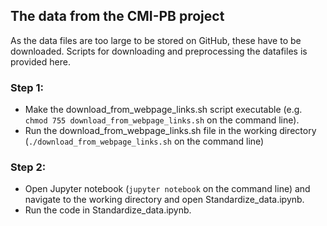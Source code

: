 ## The data from the CMI-PB project

As the data files are too large to be stored on GitHub, these have to be downloaded. Scripts for downloading and preprocessing the datafiles is provided here. 

### Step 1: 

- Make the download_from_webpage_links.sh script executable (e.g. `chmod 755 download_from_webpage_links.sh` on the command line).
- Run the download_from_webpage_links.sh file in the working directory (`./download_from_webpage_links.sh` on the command line)

### Step 2:

- Open Jupyter notebook (`jupyter notebook` on the command line) and navigate to the working directory and open Standardize_data.ipynb.
- Run the code in Standardize_data.ipynb.

